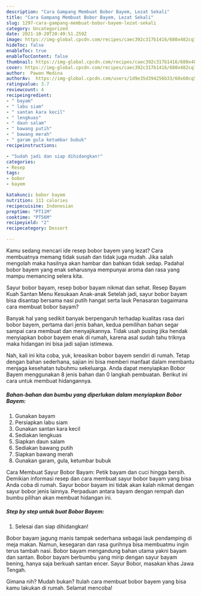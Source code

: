 ```yaml
---
description: "Cara Gampang Membuat Bobor Bayem, Lezat Sekali"
title: "Cara Gampang Membuat Bobor Bayem, Lezat Sekali"
slug: 1297-cara-gampang-membuat-bobor-bayem-lezat-sekali
category: Uncategorized
date: 2021-10-20T20:49:51.259Z
image: https://img-global.cpcdn.com/recipes/caec392c317b1416/680x482cq70/bobor-bayem-foto-resep-utama.jpg
hideToc: false
enableToc: true
enableTocContent: false
thumbnail: https://img-global.cpcdn.com/recipes/caec392c317b1416/680x482cq70/bobor-bayem-foto-resep-utama.jpg
cover: https://img-global.cpcdn.com/recipes/caec392c317b1416/680x482cq70/bobor-bayem-foto-resep-utama.jpg
author:  Pawon Medina
authorAv:  https://img-global.cpcdn.com/users/1d9e35d394256b33/60x60cq50/avatar.jpg
ratingvalue: 3.7
reviewcount: 4
recipeingredient:
- " bayam"
- " labu siam"
- " santan kara kecil"
- " lengkuas"
- " daun salam"
- " bawang putih"
- " bawang merah"
- " garam gula ketumbar bubuk"
recipeinstructions:

- "Sudah jadi dan siap dihidangkan!"
categories:
- Resep
tags:
- bobor
- bayem

katakunci: bobor bayem 
nutrition: 111 calories
recipecuisine: Indonesian
preptime: "PT11M"
cooktime: "PT56M"
recipeyield: "2"
recipecategory: Dessert

---
```



Kamu sedang mencari ide resep bobor bayem yang lezat? Cara membuatnya memang tidak susah dan tidak juga mudah. Jika salah mengolah maka hasilnya akan hambar dan bahkan tidak sedap. Padahal bobor bayem yang enak seharusnya mempunyai aroma dan rasa yang mampu memancing selera kita.


Sayur bobor bayam, resep bobor bayam nikmat dan sehat. Resep Bayam Kuah Santan Menu Kesukaan Anak-anak Setelah jadi, sayur bobor bayam bisa disantap bersama nasi putih hangat serta lauk Penasaran bagaimana cara membuat bobor bayam?

Banyak hal yang sedikit banyak berpengaruh terhadap kualitas rasa dari bobor bayem, pertama dari jenis bahan, kedua pemilihan bahan segar sampai cara membuat dan menyajikannya. Tidak usah pusing jika hendak menyiapkan bobor bayem enak di rumah, karena asal sudah tahu triknya maka hidangan ini bisa jadi sajian istimewa.


Nah, kali ini kita coba, yuk, kreasikan bobor bayem sendiri di rumah. Tetap dengan bahan sederhana, sajian ini bisa memberi manfaat dalam membantu menjaga kesehatan tubuhmu sekeluarga. Anda dapat menyiapkan Bobor Bayem menggunakan 8 jenis bahan dan 0 langkah pembuatan. Berikut ini cara untuk membuat hidangannya.

<!--inarticleads1-->

##### Bahan-bahan dan bumbu yang diperlukan dalam menyiapkan Bobor Bayem:

1. Gunakan  bayam
1. Persiapkan  labu siam
1. Gunakan  santan kara kecil
1. Sediakan  lengkuas
1. Siapkan  daun salam
1. Sediakan  bawang putih
1. Siapkan  bawang merah
1. Gunakan  garam, gula, ketumbar bubuk


Cara Membuat Sayur Bobor Bayam: Petik bayam dan cuci hingga bersih. Demikian informasi resep dan cara membuat sayur bobor bayam yang bisa Anda coba di rumah. Sayur bobor bayam ini tidak akan kalah nikmat dengan sayur bobor jenis lainnya. Perpaduan antara bayam dengan rempah dan bumbu pilihan akan membuat hidangan ini. 

<!--inarticleads2-->

##### Step by step untuk buat Bobor Bayem:


1. Selesai dan siap dihidangkan!

Bobor bayam jagung manis tampak sederhana sebagai lauk pendamping di meja makan. Namun, kesegaran dan rasa gurihnya bisa membuatmu ingin terus tambah nasi. Bobor bayam mengandung bahan utama yakni bayam dan santan. Bobor bayam berbumbu yang mirip dengan sayur bayam bening, hanya saja berkuah santan encer. Sayur Bobor, masakan khas Jawa Tengah. 

Gimana nih? Mudah bukan? Itulah cara membuat bobor bayem yang bisa kamu lakukan di rumah. Selamat mencoba!
